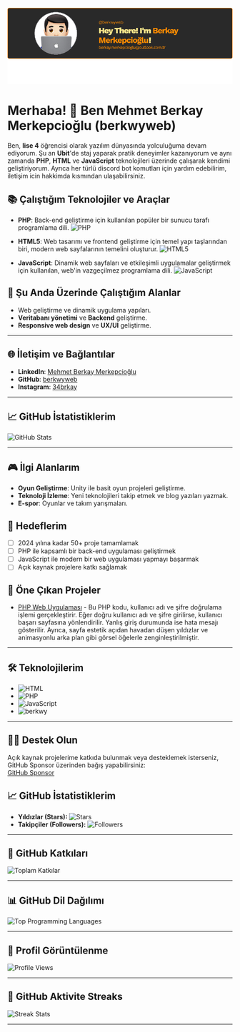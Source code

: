 ![Banner](https://github.com/berkwyweb/berkwyweb/blob/main/image.png)
# Merhaba! 👋 Ben **Mehmet Berkay Merkepcioğlu** (berkwyweb)

Ben, **lise 4** öğrencisi olarak yazılım dünyasında yolculuğuma devam ediyorum. Şu an **Ubit**'de staj yaparak pratik deneyimler kazanıyorum ve aynı zamanda **PHP**, **HTML** ve **JavaScript** teknolojileri üzerinde çalışarak kendimi geliştiriyorum. Ayrıca her türlü discord bot komutları için yardım edebilirim, iletişim icin hakkimda kısmından ulaşabilirsiniz.

## 📚 Çalıştığım Teknolojiler ve Araçlar

- **PHP**: Back-end geliştirme için kullanılan popüler bir sunucu tarafı programlama dili.
  <img src="https://img.icons8.com/color/48/000000/php.png" alt="PHP" width="30"/>

- **HTML5**: Web tasarımı ve frontend geliştirme için temel yapı taşlarından biri, modern web sayfalarının temelini oluşturur.
  <img src="https://img.icons8.com/color/48/000000/html-5.png" alt="HTML5" width="30"/>

- **JavaScript**: Dinamik web sayfaları ve etkileşimli uygulamalar geliştirmek için kullanılan, web'in vazgeçilmez programlama dili.
  <img src="https://img.icons8.com/color/48/000000/javascript.png" alt="JavaScript" width="30"/>

## 🎯 Şu Anda Üzerinde Çalıştığım Alanlar
- Web geliştirme ve dinamik uygulama yapıları.
- **Veritabanı yönetimi** ve **Backend** geliştirme.
- **Responsive web design** ve **UX/UI** geliştirme.

---

## 🌐 İletişim ve Bağlantılar
- **LinkedIn**: [Mehmet Berkay Merkepcioğlu](https://www.linkedin.com/in/mehmet-berkay-merkepcioğlu-2b7387328)
- **GitHub**: [berkwyweb](https://github.com/berkwyweb)
- **Instagram**: [34brkay](https://www.instagram.com/34brkay/)

---

## 📈 GitHub İstatistiklerim

![GitHub Stats](https://github-readme-stats.vercel.app/api?username=berkwyweb&show_icons=true&hide_title=true)

---
## 🎮 İlgi Alanlarım
- **Oyun Geliştirme**: Unity ile basit oyun projeleri geliştirme.
- **Teknoloji İzleme**: Yeni teknolojileri takip etmek ve blog yazıları yazmak.
- **E-spor**: Oyunlar ve takım yarışmaları.


## 🚀 Hedeflerim
- [ ] 2024 yılına kadar 50+ proje tamamlamak
- [ ] PHP ile kapsamlı bir back-end uygulaması geliştirmek
- [ ] JavaScript ile modern bir web uygulaması yapmayı başarmak
- [ ] Açık kaynak projelere katkı sağlamak

## 🎨 Öne Çıkan Projeler
- [PHP Web Uygulaması](https://github.com/berkwyweb/giris-basarili) - Bu PHP kodu, kullanıcı adı ve şifre doğrulama işlemi gerçekleştirir. Eğer doğru kullanıcı adı ve şifre girilirse, kullanıcı başarı sayfasına yönlendirilir. Yanlış giriş durumunda ise hata mesajı gösterilir. Ayrıca, sayfa estetik açıdan havadan düşen yıldızlar ve animasyonlu arka plan gibi görsel öğelerle zenginleştirilmiştir.

---

## 🛠️ Teknolojilerim

- ![HTML](https://img.shields.io/badge/HTML-E34F26?style=flat&logo=html5&logoColor=white)
- ![PHP](https://img.shields.io/badge/PHP-777BB4?style=flat&logo=php&logoColor=white)
- ![JavaScript](https://img.shields.io/badge/JavaScript-F7DF1E?style=flat&logo=javascript&logoColor=black)
 - ![berkwy](https://img.shields.io/static/v1?message=berkwyweb&color=b5bd36&label=&logo=html5&style=plastic)

---

## 🧑‍💻 Destek Olun
Açık kaynak projelerime katkıda bulunmak veya desteklemek isterseniz, GitHub Sponsor üzerinden bağış yapabilirsiniz:  
[GitHub Sponsor](https://github.com/sponsors/berkwyweb)

## 📈 GitHub İstatistiklerim

- **Yıldızlar (Stars):** ![Stars](https://img.shields.io/github/stars/berkwyweb?style=flat-square&logo=github)
- **Takipçiler (Followers):** ![Followers](https://img.shields.io/github/followers/berkwyweb?style=flat-square&logo=github)

---

## 📝 GitHub Katkıları

![Toplam Katkılar](https://github-readme-streak-stats.herokuapp.com/?user=berkwyweb&theme=dark)

---

## 📊 GitHub Dil Dağılımı

![Top Programming Languages](https://github-readme-stats.vercel.app/api/top-langs/?username=berkwyweb&layout=compact&theme=dark)

---

## 👀 Profil Görüntülenme

![Profile Views](https://komarev.com/ghpvc/?username=berkwyweb&label=Profile%20Views)

---

## 🚀 GitHub Aktivite Streaks

![Streak Stats](https://github-readme-streak-stats.herokuapp.com/?user=berkwyweb&theme=radical)

---
